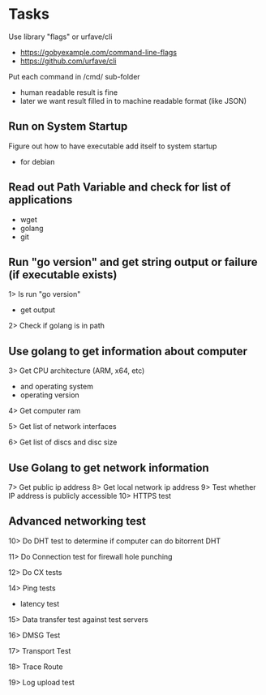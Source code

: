 


# Tasks

Use library "flags" or urfave/cli
- https://gobyexample.com/command-line-flags
- https://github.com/urfave/cli

Put each command in /cmd/ sub-folder
- human readable result is fine
- later we want result filled in to machine readable format (like JSON)

## Run on System Startup

Figure out how to have executable add itself to system startup
- for debian

## Read out Path Variable and check for list of applications

- wget
- golang
- git

## Run "go version" and get string output or failure (if executable exists)

1> Is run "go version"
- get output

2> Check if golang is in path

## Use golang to get information about computer

3> Get CPU architecture (ARM, x64, etc)
- and operating system
- operating version

4> Get computer ram

5> Get list of network interfaces

6> Get list of discs and disc size

## Use Golang to get network information

7> Get public ip address
8> Get local network ip address
9> Test whether IP address is publicly accessible
10> HTTPS test 

## Advanced networking test


10> Do DHT test to determine if computer can do bitorrent DHT

11> Do Connection test for firewall hole punching

12> Do CX tests



14> Ping tests
- latency test

15> Data transfer test against test servers

16> DMSG Test

17> Transport Test

18> Trace Route

19> Log upload test